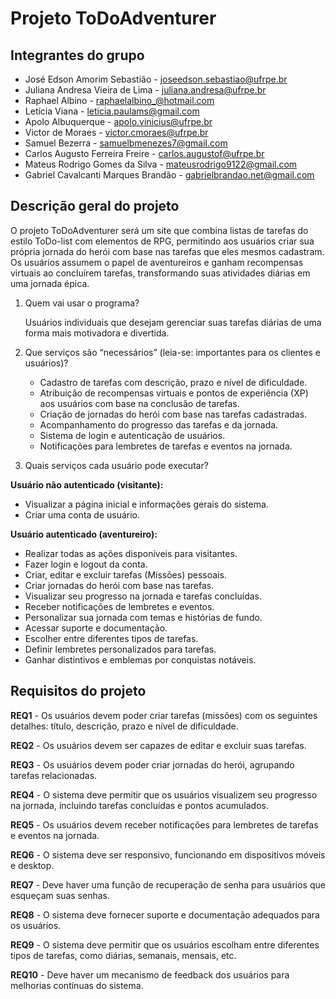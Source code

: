 # Projeto ToDoAdventurer

## Integrantes do grupo 

 * José Edson Amorim Sebastião - joseedson.sebastiao@ufrpe.br
 * Juliana Andresa Vieira de Lima - juliana.andresa@ufrpe.br
 * Raphael Albino - raphaelalbino_@hotmail.com
 * Letícia Viana - leticia.paulams@gmail.com
 * Apolo Albuquerque - apolo.vinicius@ufrpe.br
 * Victor de Moraes - victor.cmoraes@ufrpe.br
 * Samuel Bezerra - samuelbmenezes7@gmail.com
 * Carlos Augusto Ferreira Freire - carlos.augustof@ufrpe.br
 * Mateus Rodrigo Gomes da Silva - mateusrodrigo9122@gmail.com
 * Gabriel Cavalcanti Marques Brandão - gabrielbrandao.net@gmail.com

## Descrição geral do projeto 
O projeto ToDoAdventurer será um site que combina listas de tarefas do estilo ToDo-list com elementos de RPG, permitindo aos usuários criar sua própria jornada do herói com base nas tarefas que eles mesmos cadastram. Os usuários assumem o papel de aventureiros e ganham recompensas virtuais ao concluírem tarefas, transformando suas atividades diárias em uma jornada épica. 
 
 1. Quem vai usar o programa?

    Usuários individuais que desejam gerenciar suas tarefas diárias de uma forma mais motivadora e divertida.
    
 3. Que serviços são “necessários” (leia-se: importantes para os clientes e usuários)?

    - Cadastro de tarefas com descrição, prazo e nível de dificuldade.
    - Atribuição de recompensas virtuais e pontos de experiência (XP) aos usuários com base na conclusão de tarefas.
    - Criação de jornadas do herói com base nas tarefas cadastradas.
    - Acompanhamento do progresso das tarefas e da jornada.
    - Sistema de login e autenticação de usuários.
    - Notificações para lembretes de tarefas e eventos na jornada.
   
 4. Quais serviços cada usuário pode executar?

   **Usuário não autenticado (visitante):**
  - Visualizar a página inicial e informações gerais do sistema.
  - Criar uma conta de usuário.
   
   **Usuário autenticado (aventureiro):**
  - Realizar todas as ações disponíveis para visitantes.
  - Fazer login e logout da conta.
  - Criar, editar e excluir tarefas (Missões) pessoais.
  - Criar jornadas do herói com base nas tarefas.
  - Visualizar seu progresso na jornada e tarefas concluídas.
  - Receber notificações de lembretes e eventos.
  - Personalizar sua jornada com temas e histórias de fundo.
  - Acessar suporte e documentação.
  - Escolher entre diferentes tipos de tarefas.
  - Definir lembretes personalizados para tarefas.
  - Ganhar distintivos e emblemas por conquistas notáveis.


## Requisitos do projeto

**REQ1** - Os usuários devem poder criar tarefas (missões) com os seguintes detalhes: título, descrição, prazo e nível de dificuldade.

**REQ2** - Os usuários devem ser capazes de editar e excluir suas tarefas.

**REQ3** - Os usuários devem poder criar jornadas do herói, agrupando tarefas relacionadas.

**REQ4** - O sistema deve permitir que os usuários visualizem seu progresso na jornada, incluindo tarefas concluídas e pontos acumulados.

**REQ5** - Os usuários devem receber notificações para lembretes de tarefas e eventos na jornada.

**REQ6** - O sistema deve ser responsivo, funcionando em dispositivos móveis e desktop.

**REQ7** - Deve haver uma função de recuperação de senha para usuários que esqueçam suas senhas.

**REQ8** - O sistema deve fornecer suporte e documentação adequados para os usuários.

**REQ9** - O sistema deve permitir que os usuários escolham entre diferentes tipos de tarefas, como diárias, semanais, mensais, etc.

**REQ10** - Deve haver um mecanismo de feedback dos usuários para melhorias contínuas do sistema.
